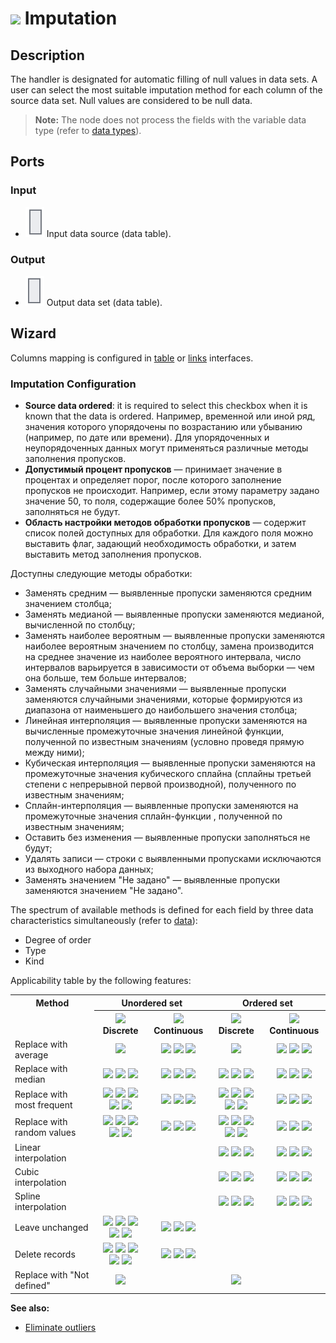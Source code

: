 # ![ ](../../images/icons/components/plausible_default.svg) Imputation

## Description

The handler is designated for automatic filling of null values in data sets.
A user can select the most suitable imputation method for each column of the source data set. Null values are considered to be null data.

> **Note:** The node does not process the fields with the variable data type (refer to [data types](../../data/datatype.md)).

## Ports

### Input

* ![ ](../../images/icons/app/node/ports/inputs/table_inactive.svg) Input data source (data table).

### Output

* ![ ](../../images/icons/app/node/ports/outputs/table_inactive.svg) Output data set (data table).

## Wizard

Columns mapping is configured in [table](../../scenario/ports/interface-table.md) or [links](../../scenario/ports/interface-relations.md) interfaces.

### Imputation Configuration

* **Source data ordered**: it is required to select this checkbox when it is known that the data is ordered. Например, временной или иной ряд, значения которого упорядочены по возрастанию или убыванию (например, по дате или времени). Для упорядоченных и неупорядоченных данных могут применяться различные методы заполнения пропусков.
* **Допустимый процент пропусков** — принимает значение в процентах и определяет порог, после которого заполнение пропусков не происходит. Например, если этому параметру задано значение 50, то поля, содержащие более 50% пропусков, заполняться не будут.
* **Область настройки методов обработки пропусков** — содержит список полей доступных для обработки. Для каждого поля можно выставить флаг, задающий необходимость обработки, и затем выставить метод заполнения пропусков.

Доступны следующие методы обработки:

* Заменять средним — выявленные пропуски заменяются средним значением столбца;
* Заменять медианой — выявленные пропуски заменяются медианой, вычисленной по столбцу;
* Заменять наиболее вероятным — выявленные пропуски заменяются наиболее вероятным значением по столбцу, замена производится на среднее значение из наиболее вероятного интервала, число интервалов варьируется в зависимости от объема выборки — чем она больше, тем больше интервалов;
* Заменять случайными значениями — выявленные пропуски заменяются случайными значениями, которые формируются из диапазона от наименьшего до наибольшего значения столбца;
* Линейная интерполяция — выявленные пропуски заменяются на вычисленные промежуточные значения линейной функции, полученной по известным значениям (условно проведя прямую между ними);
* Кубическая интерполяция — выявленные пропуски заменяются на промежуточные значения кубического сплайна (сплайны третьей степени с непрерывной первой производной), полученного по известным значениям;
* Сплайн-интерполяция — выявленные пропуски заменяются на промежуточные значения сплайн-функции , полученной по известным значениям;
* Оставить без изменения — выявленные пропуски заполняться не будут;
* Удалять записи — строки с выявленными пропусками исключаются из выходного набора данных;
* Заменять значением "Не задано" — выявленные пропуски заменяются значением "Не задано".

The spectrum of available methods is defined for each field by three data characteristics simultaneously (refer to [data](../../data/README.md)):

* Degree of order
* Type
* Kind

Applicability table by the following features:

<table>
<tr><th valign="top" align="center" rowspan="2">Method</th><th align="center" colspan="2">Unordered set</th><th align="center" colspan="2">Ordered set</th></tr>
<tr><th align="center"><img src="../../images/icons/data-types/discrete_default.svg"> Discrete</th><th align="center"><img src="../../images/icons/data-types/continuous_default.svg"> Continuous</th><th align="center"><img src="../../images/icons/data-types/discrete_default.svg"> Discrete</th><th align="center"><img src="../../images/icons/data-types/continuous_default.svg"> Continuous</th></tr>

<tr><td align="left">Replace with average</td><td align="center"><img src="../../images/icons/data-types/datetime_default.svg"></td><td align="center"> <img src="../../images/icons/data-types/datetime_default.svg"> <img src="../../images/icons/data-types/float_default.svg"> <img src="../../images/icons/data-types/integer_default.svg"></td><td align="center"><img src="../../images/icons/data-types/datetime_default.svg"></td><td align="center"><img src="../../images/icons/data-types/datetime_default.svg"> <img src="../../images/icons/data-types/float_default.svg"> <img src="../../images/icons/data-types/integer_default.svg"></td></tr>

<tr><td align="left">Replace with median</td><td align="center"><img src="../../images/icons/data-types/datetime_default.svg"> <img src="../../images/icons/data-types/float_default.svg"> <img src="../../images/icons/data-types/integer_default.svg"></td><td align="center"><img src="../../images/icons/data-types/datetime_default.svg"> <img src="../../images/icons/data-types/float_default.svg"> <img src="../../images/icons/data-types/integer_default.svg"></td><td align="center"><img src="../../images/icons/data-types/datetime_default.svg"> <img src="../../images/icons/data-types/float_default.svg"> <img src="../../images/icons/data-types/integer_default.svg"></td><td align="center"><img src="../../images/icons/data-types/datetime_default.svg"> <img src="../../images/icons/data-types/float_default.svg"> <img src="../../images/icons/data-types/integer_default.svg"></td></tr>

<tr><td align="left">Replace with most frequent</td><td align="center"><img src="../../images/icons/data-types/boolean_default.svg"> <img src="../../images/icons/data-types/datetime_default.svg"> <img src="../../images/icons/data-types/float_default.svg"> <img src="../../images/icons/data-types/integer_default.svg"> <img src="../../images/icons/data-types/string_default.svg"></td><td align="center"><img src="../../images/icons/data-types/datetime_default.svg"> <img src="../../images/icons/data-types/float_default.svg"> <img src="../../images/icons/data-types/integer_default.svg"></td><td align="center"><img src="../../images/icons/data-types/boolean_default.svg"> <img src="../../images/icons/data-types/datetime_default.svg"> <img src="../../images/icons/data-types/float_default.svg"> <img src="../../images/icons/data-types/integer_default.svg"> <img src="../../images/icons/data-types/string_default.svg"></td><td align="center"><img src="../../images/icons/data-types/datetime_default.svg"> <img src="../../images/icons/data-types/float_default.svg"> <img src="../../images/icons/data-types/integer_default.svg"></td></tr>

<tr><td align="left">Replace with random values</td><td align="center"><img src="../../images/icons/data-types/boolean_default.svg"> <img src="../../images/icons/data-types/datetime_default.svg"> <img src="../../images/icons/data-types/float_default.svg"> <img src="../../images/icons/data-types/integer_default.svg"> <img src="../../images/icons/data-types/string_default.svg"></td><td align="center"><img src="../../images/icons/data-types/datetime_default.svg"> <img src="../../images/icons/data-types/float_default.svg"> <img src="../../images/icons/data-types/integer_default.svg"></td><td align="center"><img src="../../images/icons/data-types/boolean_default.svg"> <img src="../../images/icons/data-types/datetime_default.svg"> <img src="../../images/icons/data-types/float_default.svg"> <img src="../../images/icons/data-types/integer_default.svg"> <img src="../../images/icons/data-types/string_default.svg"></td><td align="center"><img src="../../images/icons/data-types/datetime_default.svg"> <img src="../../images/icons/data-types/float_default.svg"> <img src="../../images/icons/data-types/integer_default.svg"></td></tr>

<tr><td align="left">Linear interpolation</td><td></td><td></td><td align="center"><img src="../../images/icons/data-types/datetime_default.svg"> <img src="../../images/icons/data-types/float_default.svg"> <img src="../../images/icons/data-types/integer_default.svg"></td><td align="center"><img src="../../images/icons/data-types/datetime_default.svg"> <img src="../../images/icons/data-types/float_default.svg"> <img src="../../images/icons/data-types/integer_default.svg"></td></tr>

<tr><td align="left">Cubic interpolation</td><td></td><td></td><td align="center"><img src="../../images/icons/data-types/datetime_default.svg"> <img src="../../images/icons/data-types/float_default.svg"> <img src="../../images/icons/data-types/integer_default.svg"></td><td align="center"><img src="../../images/icons/data-types/datetime_default.svg"> <img src="../../images/icons/data-types/float_default.svg"> <img src="../../images/icons/data-types/integer_default.svg"></td></tr>

<tr><td align="left">Spline interpolation</td><td></td><td></td><td align="center"><img src="../../images/icons/data-types/datetime_default.svg"> <img src="../../images/icons/data-types/float_default.svg"> <img src="../../images/icons/data-types/integer_default.svg"></td><td align="center"><img src="../../images/icons/data-types/datetime_default.svg"> <img src="../../images/icons/data-types/float_default.svg"> <img src="../../images/icons/data-types/integer_default.svg"></td></tr>

<tr><td align="left">Leave unchanged</td><td align="center"><img src="../../images/icons/data-types/boolean_default.svg"> <img src="../../images/icons/data-types/datetime_default.svg"> <img src="../../images/icons/data-types/float_default.svg"> <img src="../../images/icons/data-types/integer_default.svg"> <img src="../../images/icons/data-types/string_default.svg"></td><td align="center"><img src="../../images/icons/data-types/datetime_default.svg"> <img src="../../images/icons/data-types/float_default.svg"> <img src="../../images/icons/data-types/integer_default.svg"></td><td></td><td></td></tr>

<tr><td align="left">Delete records</td><td align="center"><img src="../../images/icons/data-types/boolean_default.svg"> <img src="../../images/icons/data-types/datetime_default.svg"> <img src="../../images/icons/data-types/float_default.svg"> <img src="../../images/icons/data-types/integer_default.svg"> <img src="../../images/icons/data-types/string_default.svg"></td><td align="center"><img src="../../images/icons/data-types/datetime_default.svg"> <img src="../../images/icons/data-types/float_default.svg"> <img src="../../images/icons/data-types/integer_default.svg"></td><td align="center"></td><td align="center"></td></tr>

<tr><td align="left">Replace with "Not defined"</td><td align="center"><img src="../../images/icons/data-types/string_default.svg"></td><td></td><td align="center"><img src="../../images/icons/data-types/string_default.svg"></td><td></td></tr>


</table>

**See also:**

* [Eliminate outliers](./editing-of-emissions.md)

